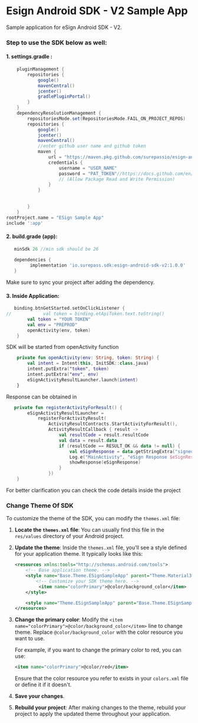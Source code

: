 # Esign Android SDK - V2 Sample App

Sample application for eSign Android SDK - V2.
### Step to use the SDK below as well:
#### 1. settings.gradle :
```gradle
    pluginManagement {
        repositories {
            google()
            mavenCentral()
            jcenter()
            gradlePluginPortal()
        }
    }
    dependencyResolutionManagement {
        repositoriesMode.set(RepositoriesMode.FAIL_ON_PROJECT_REPOS)
        repositories {
            google()
            jcenter()
            mavenCentral()
            //enter github user name and github token
            maven {
                url = "https://maven.pkg.github.com/surepassio/esign-android-sdk-v2"
                credentials {
                    username = "USER_NAME"
                    password = "PAT_TOKEN"//https://docs.github.com/en/github/authenticating-to-github/keeping-your-account-and-data-secure/creating-a-personal-access-token
                    // (Allow Package Read and Write Permission)
                }
            }
    
    
        }
    }
rootProject.name = "ESign Sample App"
include ':app'
```

#### 2. build.grade (app):
```groovy
   minSdk 26 //min sdk should be 26
   
   dependencies {
         implementation 'io.surepass.sdk:esign-android-sdk-v2:1.0.0'
   }
```
Make sure to sync your project after adding the dependency.
#### 3. Inside Application:
```kotlin
   binding.btnGetStarted.setOnClickListener {
//            val token = binding.etApiToken.text.toString()
        val token = "YOUR TOKEN"
        val env = "PREPROD"
        openActivity(env, token)
    }
```
SDK will be started from openActivity function
```kotlin 
    private fun openActivity(env: String, token: String) {
        val intent = Intent(this, InitSDK::class.java)
        intent.putExtra("token", token)
        intent.putExtra("env", env)
        eSignActivityResultLauncher.launch(intent)
    }
```
Response can be obtained in 
```kotlin 
   private fun registerActivityForResult() {
        eSignActivityResultLauncher =
            registerForActivityResult(
                ActivityResultContracts.StartActivityForResult(),
                ActivityResultCallback { result ->
                    val resultCode = result.resultCode
                    val data = result.data
                    if (resultCode == RESULT_OK && data != null) {
                        val eSignResponse = data.getStringExtra("signedResponse")
                        Log.e("MainActivity", "eSign Response $eSignResponse")
                        showResponse(eSignResponse)
                    }
                })
    }
```
For better clarification you can check the code details inside the project

### Change Theme Of SDK

To customize the theme of the SDK, you can modify the `themes.xml` file:

1. **Locate the `themes.xml` file**:
   You can usually find this file in the `res/values` directory of your Android project.

2. **Update the theme**:
   Inside the `themes.xml` file, you'll see a style defined for your application theme. It typically looks like this:

   ```xml
   <resources xmlns:tools="http://schemas.android.com/tools">
       <!-- Base application theme. -->
       <style name="Base.Theme.ESignSampleApp" parent="Theme.Material3.DayNight.NoActionBar">
           <!-- Customize your SDK theme here. -->
            <item name="colorPrimary">@color/background_color</item>
       </style>

       <style name="Theme.ESignSampleApp" parent="Base.Theme.ESignSampleApp" />
   </resources>
   ```

3. **Change the primary color**:
   Modify the `<item name="colorPrimary">@color/background_color</item>` line to change theme. Replace `@color/background_color` with the color resource you want to use.

   For example, if you want to change the primary color to red, you can use:

   ```xml
   <item name="colorPrimary">@color/red</item>
   ```

   Ensure that the color resource you refer to exists in your `colors.xml` file or define it if it doesn't.

4. **Save your changes**.

5. **Rebuild your project**:
   After making changes to the theme, rebuild your project to apply the updated theme throughout your application.
